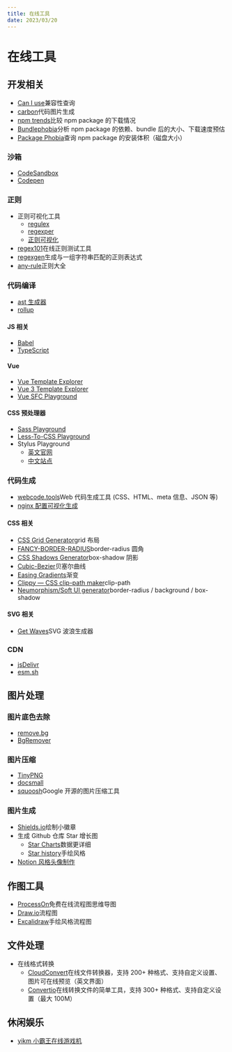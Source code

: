```yaml
---
title: 在线工具
date: 2023/03/20
---
```


# 在线工具

## 开发相关

- [Can I use](https://caniuse.com)兼容性查询
- [carbon](https://carbon.now.sh)代码图片生成
- [npm trends](https://www.npmtrends.com/)比较 npm package 的下载情况
- [Bundlephobia](https://bundlephobia.com/)分析 npm package 的依赖、bundle 后的大小、下载速度预估
- [Package Phobia](https://packagephobia.com/)查询 npm package 的安装体积（磁盘大小）

### 沙箱

- [CodeSandbox](https://codesandbox.io/)
- [Codepen](https://codepen.io)

### 正则

- 正则可视化工具
  - [regulex](https://jex.im/regulex)
  - [regexper](https://regexper.com)
  - [正则可视化](https://wangwl.net/r/vr)
- [regex101](https://regex101.com)在线正则测试工具
- [regexgen](https://npm.runkit.com/regexgen)生成与一组字符串匹配的正则表达式
- [any-rule](https://any86.github.io/any-rule)正则大全

### 代码编译

- [ast 生成器](https://astexplorer.net)
- [rollup](http://rollupjs.org/repl)

#### JS 相关

- [Babel](https://www.babeljs.cn/repl)
- [TypeScript](https://www.typescriptlang.org/play)

#### Vue

- [Vue Template Explorer](https://template-explorer.vuejs.org/)
- [Vue 3 Template Explorer](https://vue-next-template-explorer.netlify.app/)
- [Vue SFC Playground](https://sfc.vuejs.org/)

#### CSS 预处理器

- [Sass Playground](https://www.sassmeister.com)
- [Less-To-CSS Playground](https://lesscss.org/less-preview)
- Stylus Playground
  - [英文官网](https://stylus-lang.com/try.html)
  - [中文站点](https://www.stylus-lang.cn/try.html)

### 代码生成

- [webcode.tools](https://webcode.tools)Web 代码生成工具 (CSS、HTML、meta 信息、JSON 等)
- [nginx 配置可视化生成](https://do.co/nginxconfig)

#### CSS 相关

- [CSS Grid Generator](https://cssgrid-generator.netlify.app)grid 布局
- [FANCY-BORDER-RADIUS](https://9elements.github.io/fancy-border-radius)border-radius 圆角
- [CSS Shadows Generator](https://shadows.brumm.af)box-shadow 阴影
- [Cubic-Bezier](https://cubic-bezier.com)贝塞尔曲线
- [Easing Gradients](https://larsenwork.com/easing-gradients)渐变
- [Clippy — CSS clip-path maker](https://bennettfeely.com/clippy)clip-path
- [Neumorphism/Soft UI generator](https://neumorphism.io)border-radius / background / box-shadow

#### SVG 相关

- [Get Waves](https://getwaves.io)SVG 波浪生成器

### CDN

- [jsDelivr](https://www.jsdelivr.com)
- [esm.sh](https://esm.sh/)

## 图片处理

### 图片底色去除

- [remove.bg](https://www.remove.bg/)
- [BgRemover](https://www.aigei.com/bgremover)

### 图片压缩

- [TinyPNG](https://tinypng.com/)
- [docsmall](https://docsmall.com/)
- [squoosh](https://squoosh.app/)Google 开源的图片压缩工具

### 图片生成

- [Shields.io](https://shields.io/)绘制小徽章
- 生成 Github 仓库 Star 增长图
  - [Star Charts](https://starchart.cc/)数据更详细
  - [Star history](https://star-history.t9t.io/)手绘风格
- [Notion 风格头像制作](https://notion-avatar.vercel.app/zh)

## 作图工具

- [ProcessOn](https://www.processon.com/)免费在线流程图思维导图
- [Draw.io](https://app.diagrams.net/)流程图
- [Excalidraw](https://excalidraw.com/)手绘风格流程图

## 文件处理

- 在线格式转换
  - [CloudConvert](https://cloudconvert.com/)在线文件转换器，支持 200+ 种格式、支持自定义设置、图片可在线预览（英文界面）
  - [Convertio](https://convertio.co/zh/)在线转换文件的简单工具，支持 300+ 种格式、支持自定义设置（最大 100M）

## 休闲娱乐

- [yikm 小霸王在线游戏机](https://www.yikm.net/)
